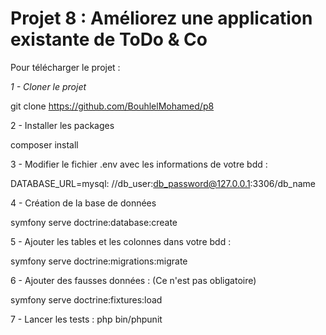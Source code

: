 <h1>Projet 8 : Améliorez une application existante de ToDo & Co</h1>

Pour télécharger le projet :

<i>  1 -  Cloner le projet </i>

git clone https://github.com/BouhlelMohamed/p8

  2 -    Installer les packages 

composer install

3 - Modifier le fichier .env avec les informations de votre bdd :

DATABASE_URL=mysql: //db_user:db_password@127.0.0.1:3306/db_name

 4 -   Création de la base de données

symfony serve doctrine:database:create

 5 -   Ajouter les tables et les colonnes dans votre bdd :

symfony serve doctrine:migrations:migrate

 6 - Ajouter des fausses données :  (Ce n'est pas obligatoire)
 
symfony serve doctrine:fixtures:load
 
 7 - Lancer les tests : 
php bin/phpunit
